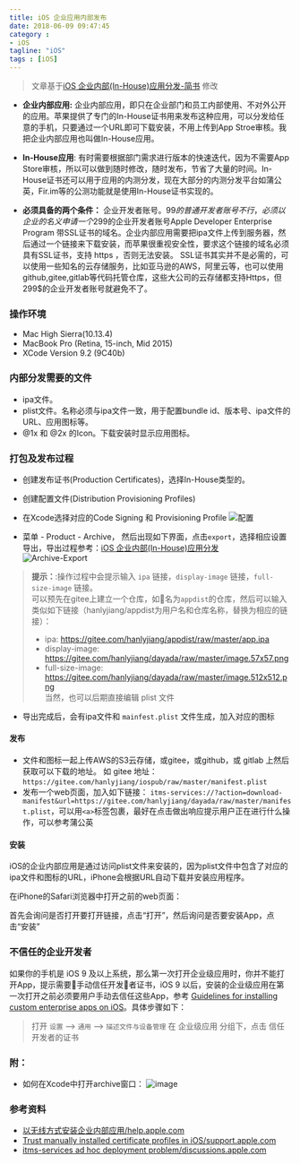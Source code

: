 ```yaml
---
title: iOS 企业应用内部发布
date: 2018-06-09 09:47:45
category :
- iOS
tagline: "iOS"
tags : [iOS]
---
```


> 文章基于[iOS 企业内部(In-House)应用分发-简书](https://www.jianshu.com/p/89d22b430330) 修改   

* __企业内部应用:__
企业内部应用，即只在企业部门和员工内部使用、不对外公开的应用。苹果提供了专门的In-House证书用来发布这种应用，可以分发给任意的手机，只要通过一个URL即可下载安装，不用上传到App Stroe审核。我把企业内部应用也叫做In-House应用。
<!-- more  -->
* **In-House应用**: 有时需要根据部门需求进行版本的快速迭代，因为不需要App Store审核，所以可以做到随时修改，随时发布，节省了大量的时间。In-House证书还可以用于应用的内测分发，现在大部分的内测分发平台如蒲公英，Fir.im等的公测功能就是使用In-House证书实现的。

* **必须具备的两个条件：**
企业开发者账号。99$的普通开发者账号不行，必须以企业的名义申请一个299$的企业开发者账号Apple Developer Enterprise Program
带SSL证书的域名。企业内部应用需要把ipa文件上传到服务器，然后通过一个链接来下载安装，而苹果很重视安全性，要求这个链接的域名必须具有SSL证书，支持 https ，否则无法安装。
SSL证书其实并不是必需的，可以使用一些知名的云存储服务，比如亚马逊的AWS，阿里云等，也可以使用github,gitee,gitlab等代码托管仓库，这些大公司的云存储都支持Https，但299$的企业开发者账号就避免不了。

### 操作环境
* Mac High Sierra(10.13.4)
* MacBook Pro (Retina, 15-inch, Mid 2015)
* XCode Version 9.2 (9C40b)

### 内部分发需要的文件
* ipa文件。
* plist文件。名称必须与ipa文件一致，用于配置bundle id、版本号、ipa文件的URL、应用图标等。
* @1x 和 @2x 的Icon。下载安装时显示应用图标。

### 打包及发布过程

* 创建发布证书(Production Certificates)，选择In-House类型的。
* 创建配置文件(Distribution Provisioning Profiles)     
* 在Xcode选择对应的Code Signing 和 Provisioning Profile
![配置](https://note.youdao.com/yws/public/resource/962d8d3e55f80202a91625cc1015620d/xmlnote/3D097706FF384ED0AAD35A04F596A987/1589)

* 菜单 - Product - Archive，
然后出现如下界面，点击`export`，选择相应设置导出，导出过程参考：[iOS 企业内部(In-House)应用分发](https://www.jianshu.com/p/89d22b430330)    
![Archive-Export](https://note.youdao.com/yws/public/resource/962d8d3e55f80202a91625cc1015620d/xmlnote/390A96175B9D41739AB91F3607D11D2B/1604)    
> **提示：**:操作过程中会提示输入 `ipa` 链接，`display-image` 链接，`full-size-image` 链接。   
> 可以预先在gitee上建立一个仓库，如名为`appdist`的仓库，然后可以输入类似如下链接（hanlyjiang/appdist为用户名和仓库名称，替换为相应的链接）：   
> * ipa: https://gitee.com/hanlyjiang/appdist/raw/master/app.ipa
> * display-image: https://gitee.com/hanlyjiang/dayada/raw/master/image.57x57.png
> * full-size-image: https://gitee.com/hanlyjiang/dayada/raw/master/image.512x512.png    
> 当然，也可以后期直接编辑 plist 文件 

* 导出完成后，会有ipa文件和 `mainfest.plist` 文件生成，加入对应的图标   

#### 发布
* 文件和图标一起上传AWS的S3云存储，或gitee，或github，或 gitlab 上然后获取可以下载的地址。
如 gitee 地址：
`https://gitee.com/hanlyjiang/iospub/raw/master/manifest.plist`
* 发布一个web页面，加入如下链接：
`itms-services://?action=download-manifest&url=https://gitee.com/hanlyjiang/dayada/raw/master/manifest.plist`，可以用`<a>`标签包裹，最好在点击做出响应提示用户正在进行什么操作，可以参考蒲公英       


#### 安装
iOS的企业内部应用是通过访问plist文件来安装的，因为plist文件中包含了对应的ipa文件和图标的URL，iPhone会根据URL自动下载并安装应用程序。

在iPhone的Safari浏览器中打开之前的web页面：

首先会询问是否打开要打开链接，点击“打开”，然后询问是否要安装App，点击“安装”


### 不信任的企业开发者
如果你的手机是 iOS 9 及以上系统，那么第一次打开企业级应用时，你并不能打开App，提示需要手动信任开发者证书，iOS 9 以后，安装的企业级应用在第一次打开之前必须要用户手动去信任这些App，参考 [Guidelines for installing custom enterprise apps on iOS](https://support.apple.com/en-us/HT204460)。具体步骤如下：    
> 打开 `设置` --> `通用` --> `描述文件与设备管理`
在 企业级应用 分组下，点击 信任 开发者的证书


### 附：
* 如何在Xcode中打开archive窗口：
![image](https://note.youdao.com/yws/public/resource/962d8d3e55f80202a91625cc1015620d/xmlnote/D9D22A96290D43A282D8E0091AC869EB/1537)

### 参考资料
* [以无线方式安装企业内部应用/help.apple.com ](https://help.apple.com/deployment/ios/?spm=a2c4e.11153940.blogcont5039.5.160d30c0tdaSdZ#/apda0e3426d7)
* [Trust manually installed certificate profiles in iOS/support.apple.com](https://support.apple.com/en-au/HT204477)
* [itms-services ad hoc deployment problem/discussions.apple.com](https://discussions.apple.com/thread/5128050)

